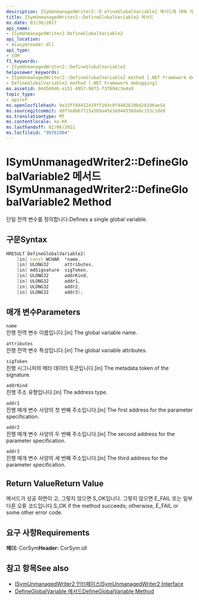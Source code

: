 ```yaml
---
description: ISymUnmanagedWriter2::D efineGlobalVariable2 메서드에 대해 자세히 알아보세요.
title: ISymUnmanagedWriter2::DefineGlobalVariable2 메서드
ms.date: 03/30/2017
api_name:
- ISymUnmanagedWriter2.DefineGlobalVariable2
api_location:
- diasymreader.dll
api_type:
- COM
f1_keywords:
- ISymUnmanagedWriter2::DefineGlobalVariable2
helpviewer_keywords:
- ISymUnmanagedWriter2::DefineGlobalVariable2 method [.NET Framework debugging]
- DefineGlobalVariable2 method [.NET Framework debugging]
ms.assetid: 04d569d6-a151-4957-9872-f3f694c3e4a9
topic_type:
- apiref
ms.openlocfilehash: 9a33ff8d452419ff103c9f4402620bd28196ae54
ms.sourcegitcommit: ddf7edb67715a5b9a45e3dd44536dabc153c1de0
ms.translationtype: MT
ms.contentlocale: ko-KR
ms.lasthandoff: 02/06/2021
ms.locfileid: "99761904"
---
```

# <a name="isymunmanagedwriter2defineglobalvariable2-method"></a><span data-ttu-id="f13e6-103">ISymUnmanagedWriter2::DefineGlobalVariable2 메서드</span><span class="sxs-lookup"><span data-stu-id="f13e6-103">ISymUnmanagedWriter2::DefineGlobalVariable2 Method</span></span>

<span data-ttu-id="f13e6-104">단일 전역 변수를 정의합니다.</span><span class="sxs-lookup"><span data-stu-id="f13e6-104">Defines a single global variable.</span></span>  
  
## <a name="syntax"></a><span data-ttu-id="f13e6-105">구문</span><span class="sxs-lookup"><span data-stu-id="f13e6-105">Syntax</span></span>  
  
```cpp  
HRESULT DefineGlobalVariable2(  
    [in] const WCHAR  *name,  
    [in] ULONG32      attributes,  
    [in] mdSignature  sigToken,  
    [in] ULONG32      addrKind,  
    [in] ULONG32      addr1,  
    [in] ULONG32      addr2,  
    [in] ULONG32      addr3);  
```  
  
## <a name="parameters"></a><span data-ttu-id="f13e6-106">매개 변수</span><span class="sxs-lookup"><span data-stu-id="f13e6-106">Parameters</span></span>  

 `name`  
 <span data-ttu-id="f13e6-107">진행 전역 변수 이름입니다.</span><span class="sxs-lookup"><span data-stu-id="f13e6-107">[in] The global variable name.</span></span>  
  
 `attributes`  
 <span data-ttu-id="f13e6-108">진행 전역 변수 특성입니다.</span><span class="sxs-lookup"><span data-stu-id="f13e6-108">[in] The global variable attributes.</span></span>  
  
 `sigToken`  
 <span data-ttu-id="f13e6-109">진행 시그니처의 메타 데이터 토큰입니다.</span><span class="sxs-lookup"><span data-stu-id="f13e6-109">[in] The metadata token of the signature.</span></span>  
  
 `addrKind`  
 <span data-ttu-id="f13e6-110">진행 주소 유형입니다.</span><span class="sxs-lookup"><span data-stu-id="f13e6-110">[in] The address type.</span></span>  
  
 `addr1`  
 <span data-ttu-id="f13e6-111">진행 매개 변수 사양의 첫 번째 주소입니다.</span><span class="sxs-lookup"><span data-stu-id="f13e6-111">[in] The first address for the parameter specification.</span></span>  
  
 `addr2`  
 <span data-ttu-id="f13e6-112">진행 매개 변수 사양의 두 번째 주소입니다.</span><span class="sxs-lookup"><span data-stu-id="f13e6-112">[in] The second address for the parameter specification.</span></span>  
  
 `addr3`  
 <span data-ttu-id="f13e6-113">진행 매개 변수 사양의 세 번째 주소입니다.</span><span class="sxs-lookup"><span data-stu-id="f13e6-113">[in] The third address for the parameter specification.</span></span>  
  
## <a name="return-value"></a><span data-ttu-id="f13e6-114">Return Value</span><span class="sxs-lookup"><span data-stu-id="f13e6-114">Return Value</span></span>  

 <span data-ttu-id="f13e6-115">메서드가 성공 하면이 고, 그렇지 않으면 S_OK입니다. 그렇지 않으면 E_FAIL 또는 일부 다른 오류 코드입니다.</span><span class="sxs-lookup"><span data-stu-id="f13e6-115">S_OK if the method succeeds; otherwise, E_FAIL or some other error code.</span></span>  
  
## <a name="requirements"></a><span data-ttu-id="f13e6-116">요구 사항</span><span class="sxs-lookup"><span data-stu-id="f13e6-116">Requirements</span></span>  

 <span data-ttu-id="f13e6-117">**헤더:** CorSym</span><span class="sxs-lookup"><span data-stu-id="f13e6-117">**Header:** CorSym.idl</span></span>  
  
## <a name="see-also"></a><span data-ttu-id="f13e6-118">참고 항목</span><span class="sxs-lookup"><span data-stu-id="f13e6-118">See also</span></span>

- [<span data-ttu-id="f13e6-119">ISymUnmanagedWriter2 인터페이스</span><span class="sxs-lookup"><span data-stu-id="f13e6-119">ISymUnmanagedWriter2 Interface</span></span>](isymunmanagedwriter2-interface.md)
- [<span data-ttu-id="f13e6-120">DefineGlobalVariable 메서드</span><span class="sxs-lookup"><span data-stu-id="f13e6-120">DefineGlobalVariable Method</span></span>](isymunmanagedwriter-defineglobalvariable-method.md)
